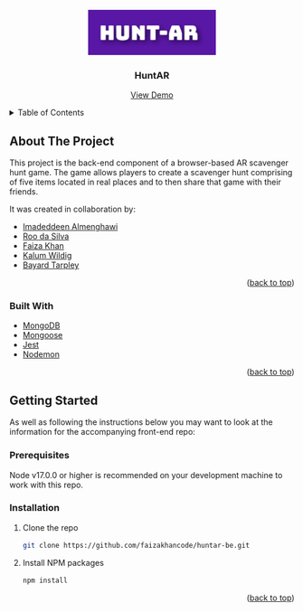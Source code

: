 <div id="top"></div>

<!-- PROJECT LOGO -->
<br />
<div align="center">
  <a href="https://github.com/faizakhancode/huntar-fe.git">
    <img src="HuntAR.png" alt="Logo" height="80">
  </a>

<h3 align="center">HuntAR</h3>

  <p align="center">
<a href="https://huntar.netlify.app">View Demo</a>
  </p>
</div>

<!-- TABLE OF CONTENTS -->
<details>
  <summary>Table of Contents</summary>
  <ol>
    <li>
      <a href="#about-the-project">About The Project</a>
      <ul>
        <li><a href="#built-with">Built With</a></li>
      </ul>
    </li>
    <li>
      <a href="#getting-started">Getting Started</a>
      <ul>
        <li><a href="#prerequisites">Prerequisites</a></li>
        <li><a href="#installation">Installation</a></li>
      </ul>
    </li>
  </ol>
</details>

<!-- ABOUT THE PROJECT -->

## About The Project

This project is the back-end component of a browser-based AR scavenger hunt game. The game allows players to create a scavenger hunt comprising of five items located in real places and to then share that game with their friends.

It was created in collaboration by:

- [Imadeddeen Almenghawi](https://github.com/Menghacoder)
- [Roo da Silva](https://github.com/Roothebear)
- [Faiza Khan](https://github.com/faizakhancode)
- [Kalum Wildig](https://github.com/kalumwildig)
- [Bayard Tarpley](https://github.com/bayardt)

<p align="right">(<a href="#top">back to top</a>)</p>

### Built With

- [MongoDB](https://www.mongodb.com)
- [Mongoose](https://mongoosejs.com)
- [Jest](https://jestjs.io)
- [Nodemon](https://nodemon.io)

<p align="right">(<a href="#top">back to top</a>)</p>

<!-- GETTING STARTED -->

## Getting Started

As well as following the instructions below you may want to look at the information for the accompanying front-end repo:

### Prerequisites

Node v17.0.0 or higher is recommended on your development machine to work with this repo.

### Installation

1. Clone the repo
   ```sh
   git clone https://github.com/faizakhancode/huntar-be.git
   ```
2. Install NPM packages
   ```sh
   npm install
   ```

<p align="right">(<a href="#top">back to top</a>)</p>
